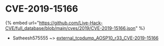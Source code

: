 # CVE-2019-15166
{% embed url="https://github.com/Live-Hack-CVE/full_database/blob/main/cves/2019/CVE-2019-15166.json" %}

* Satheesh575555 ~> [external_tcpdump_AOSP10_r33_CVE-2019-15166](https://www.alice-snow.ru/2019/database/cve-2019-15166/external_tcpdump_aosp10_r33_cve-2019-15166-satheesh575555)